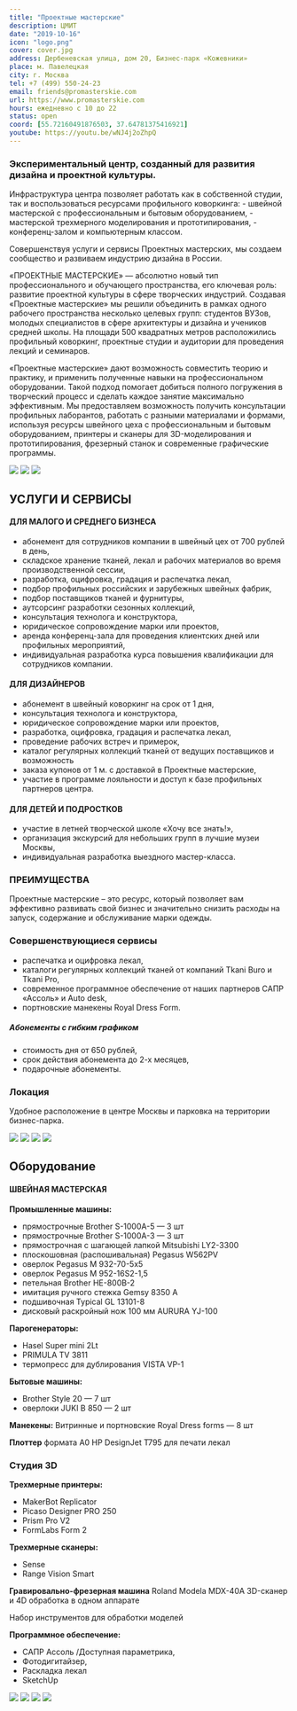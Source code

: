 ```yaml
---
title: "Проектные мастерские"
description: ЦМИТ
date: "2019-10-16"
icon: "logo.png"
cover: cover.jpg
address: Дербеневская улица, дом 20, Бизнес-парк «Кожевники»
place: м. Павелецкая
city: г. Москва
tel: +7 (499) 550-24-23
email: friends@promasterskie.com
url: https://www.promasterskie.com
hours: ежедневно с 10 до 22
status: open
coord: [55.72160491876503, 37.64781375416921]
youtube: https://youtu.be/wNJ4j2oZhpQ
---
```


### Экспериментальный центр, созданный для развития дизайна и проектной культуры.

Инфраструктура центра позволяет работать как в собственной студии, так и воспользоваться ресурсами профильного коворкинга: - швейной мастерской с профессиональным и бытовым оборудованием, - мастерской трехмерного моделирования и прототипирования, - конференц-залом и компьютерным классом.

Совершенствуя услуги и сервисы Проектных мастерских, мы создаем сообщество и развиваем индустрию дизайна в России.

«ПРОЕКТНЫЕ МАСТЕРСКИЕ» — абсолютно новый тип профессионального и обучающего пространства, его ключевая роль: развитие проектной культуры в сфере творческих индустрий. Создавая «Проектные мастерские» мы решили объединить в рамках одного рабочего пространства несколько целевых групп: студентов ВУЗов, молодых специалистов в сфере архитектуры и дизайна и учеников средней школы. На площади 500 квадратных метров расположились профильный коворкинг, проектные студии и аудитории для проведения лекций и семинаров.

«Проектные мастерские» дают возможность совместить теорию и практику, и применить полученные навыки на профессиональном оборудовании. Такой подход помогает добиться полного погружения в творческий процесс и сделать каждое занятие максимально эффективным. Мы предоставляем возможность получить консультации профильных лаборантов, работать с разными материалами и формами, используя ресурсы швейного цеха с профессиональным и бытовым оборудованием, принтеры и сканеры для 3D-моделирования и прототипирования, фрезерный станок и современные графические программы.

![](./images/CMITPM180118DEN55ISLEO.jpg)
![](./images/CMITPM180118DENISLE5O.jpg)
![](./images/CMITPM180118DENISLEO.jpg)

## УСЛУГИ И СЕРВИСЫ

#### ДЛЯ МАЛОГО И СРЕДНЕГО БИЗНЕСА

- абонемент для сотрудников компании в швейный цех от 700 рублей в день,
- складское хранение тканей, лекал и рабочих материалов во время производственной сессии,
- разработка, оцифровка, градация и распечатка лекал,
- подбор профильных российских и зарубежных швейных фабрик,
- подбор поставщиков тканей и фурнитуры,
- аутсорсинг разработки сезонных коллекций,
- консультация технолога и конструктора,
- юридическое сопровождение марки или проектов,
- аренда конференц-зала для проведения клиентских дней или профильных мероприятий,
- индивидуальная разработка курса повышения квалификации для сотрудников компании.

#### ДЛЯ ДИЗАЙНЕРОВ

- абонемент в швейный коворкинг на срок от 1 дня,
- консультация технолога и конструктора,
- юридическое сопровождение марки или проектов,
- разработка, оцифровка, градация и распечатка лекал,
- проведение рабочих встреч и примерок,
- каталог регулярных коллекций тканей от ведущих поставщиков и возможность
- заказа купонов от 1 м. с доставкой в Проектные мастерские,
- участие в программе лояльности и доступ к базе профильных партнеров центра.

#### ДЛЯ ДЕТЕЙ И ПОДРОСТКОВ

- участие в летней творческой школе «Хочу все знать!»,
- организация экскурсий для небольших групп в лучшие музеи Москвы,
- индивидуальная разработка выездного мастер-класса.

### ПРЕИМУЩЕСТВА

Проектные мастерские – это ресурс, который позволяет вам эффективно развивать свой бизнес и значительно снизить расходы на запуск, содержание и обслуживание марки одежды.

### Совершенствующиеся сервисы

- распечатка и оцифровка лекал,
- каталоги регулярных коллекций тканей от компаний Tkani Buro и Tkani Pro,
- современное программное обеспечение от наших партнеров САПР «Ассоль» и Auto desk,
- портновские манекены Royal Dress Form.

##### Абонементы с гибким графиком

- стоимость дня от 650 рублей,
- срок действия абонемента до 2-х месяцев,
- подарочные абонементы.

### Локация

Удобное расположение в центре Москвы и парковка на территории бизнес-парка.

![](./images/1.jpg)
![](./images/3.jpg)
![](./images/5.jpg)
![](./images/15.jpg)

## Оборудование

#### ШВЕЙНАЯ МАСТЕРСКАЯ

**Промышленные машины:**

- прямострочные Brother S-1000A-5 — 3 шт
- прямострочные Brother S-1000A-3 — 3 шт
- прямострочная с шагающей лапкой Mitsubishi LY2-3300
- плоскошовная (распошивальная) Pegasus W562PV
- оверлок Pegasus M 932-70-5x5
- оверлок Pegasus M 952-16S2-1,5
- петельная Brother HE-800B-2
- имитация ручного стежка Gemsy 8350 А
- подшивочная Typical GL 13101-8
- дисковый раскройный нож 100 мм AURURA YJ-100

**Парогенераторы:**

- Hasel Super mini 2Lt
- PRIMULA TV 3811
- термопресс для дублирования VISTA VP-1

**Бытовые машины:**

- Brother Style 20 — 7 шт
- оверлоки JUKI B 850 — 2 шт

**Манекены:** Витринные и портновские Royal Dress forms — 8 шт

**Плоттер** формата А0 HP DesignJet T795 для печати лекал

### Студия 3D

**Трехмерные принтеры:**

- MakerBot Replicator
- Picaso Designer PRO 250
- Prism Pro V2
- FormLabs Form 2

**Трехмерные сканеры:**

- Sense
- Range Vision Smart

**Гравировально-фрезерная машина** Roland Modela MDX-40A 3D-сканер и 4D обработка в одном аппарате

Набор инструментов для обработки моделей

**Программное обеспечение:**

- САПР Ассоль /Доступная параметрика,
- Фотодигитайзер,
- Раскладка лекал
- SketchUp

![](./images/33.jpg)
![](./images/166.jpg)
![](./images/666.jpg)
![](./images/1515.jpg)
